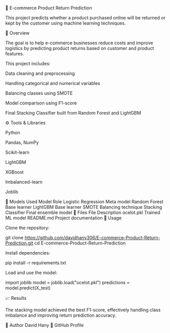 🛒 E-commerce Product Return Prediction

This project predicts whether a product purchased online will be returned or kept by the customer using machine learning techniques.

📘 Overview

The goal is to help e-commerce businesses reduce costs and improve logistics by predicting product returns based on customer and product features.

This project includes:

Data cleaning and preprocessing

Handling categorical and numerical variables

Balancing classes using SMOTE

Model comparison using F1-score

Final Stacking Classifier built from Random Forest and LightGBM

⚙️ Tools & Libraries

Python

Pandas, NumPy

Scikit-learn

LightGBM

XGBoost

Imbalanced-learn

Joblib

🧠 Models Used
Model	Role
Logistic Regression	Meta model
Random Forest	Base learner
LightGBM	Base learner
SMOTE	Balancing technique
Stacking Classifier	Final ensemble model
📂 Files
File	Description
ocelot.pkl	Trained ML model
README.md	Project documentation
🚀 Usage

Clone the repository:

git clone https://github.com/davidhany306/E-commerce-Product-Return-Prediction.git
cd E-commerce-Product-Return-Prediction


Install dependencies:

pip install -r requirements.txt


Load and use the model:

import joblib
model = joblib.load("ocelot.pkl")
predictions = model.predict(X_test)

📈 Results

The stacking model achieved the best F1-score, effectively handling class imbalance and improving return prediction accuracy.

👤 Author
David Hany
🔗 GitHub Profile
